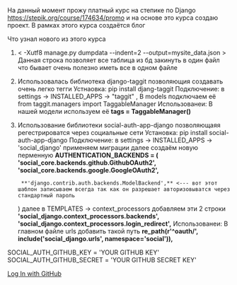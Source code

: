 На данный момент прожу платный курс на степике по Django https://stepik.org/course/174634/promo и на основе это курса создаю проект. В рамках этого курса создаётся блог 


Что узнал нового из этого курса 
1) < -Xutf8 manage.py dumpdata --indent=2 --output=mysite_data.json > 
Данная строка позволяет все таблица из бд закинуть в один файл что бывает очень полезно иметь все в одном файле


2) Использовалась библиотека django-taggit позволяющия создавать очень легко тегги 
Устнаовка:   pip install djang-taggit
Подключение: в settings -> INSTALLED_APPS -> "taggit" ,  В models подключаем её from taggit.managers import TaggableManager
Использованеи: В нашей модели используем её **tags = TaggableManager()**



3) Использование библиотеки social-auth-app-django позволяющаяя регестрироватся через социальные сети
Установка: pip install social-auth-app-django
Подключение: в settings -> INSTALLED_APPS -> 'social_django' применяем миграции далее создаём новую перменную **AUTHENTICATION_BACKENDS = (**
        **'social_core.backends.github.GithubOAuth2',**
        **'social_core.backends.google.GoogleOAuth2',**

        **'django.contrib.auth.backends.ModelBackend',** <--- вот этот шаблон записываем всегда так как он разрешает авторизовыватся через стандартный пароль 
    ) 
    далее в TEMPLATES -> context_processors добавляем эти 2 строки
                **'social_django.context_processors.backends',**
                **'social_django.context_processors.login_redirect',**
Использованеи: В главном файле urls добавить такой путь **re_path(r'^oauth/', include('social_django.urls', namespace='social')),**
 
 SOCIAL_AUTH_GITHUB_KEY = 'YOUR GITHUB KEY'
SOCIAL_AUTH_GITHUB_SECRET = 'YOUR GITHUB SECRET KEY'

<a href="{% url 'social:begin' 'github' %}">Log In with GitHub</a>
